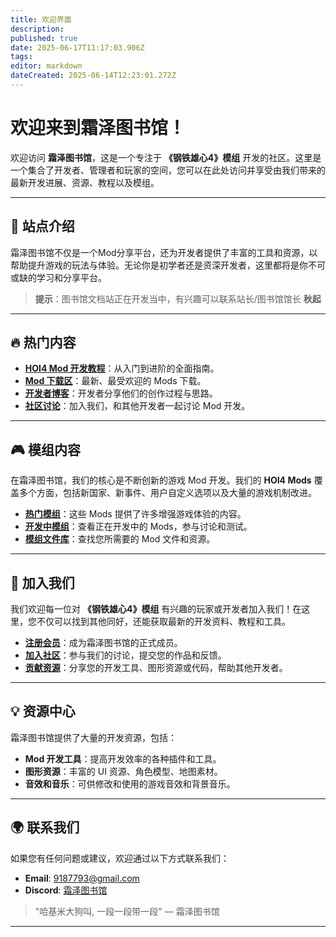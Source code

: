 ```yaml
---
title: 欢迎界面
description: 
published: true
date: 2025-06-17T11:17:03.906Z
tags: 
editor: markdown
dateCreated: 2025-06-14T12:23:01.272Z
---
```


# 欢迎来到霜泽图书馆！

欢迎访问 **霜泽图书馆**，这是一个专注于 **《钢铁雄心4》模组** 开发的社区。这里是一个集合了开发者、管理者和玩家的空间，您可以在此处访问并享受由我们带来的最新开发进展、资源、教程以及模组。

---

## 🌟 站点介绍

霜泽图书馆不仅是一个Mod分享平台，还为开发者提供了丰富的工具和资源，以帮助提升游戏的玩法与体验。无论你是初学者还是资深开发者，这里都将是你不可或缺的学习和分享平台。

> **提示**：图书馆文档站正在开发当中，有兴趣可以联系站长/图书馆馆长 **秋起**

---

## 🔥 热门内容

-   **[HOI4 Mod 开发教程](/zh/%E4%BB%A3%E7%A0%81)**：从入门到进阶的全面指南。
-   **[Mod 下载区](#)**：最新、最受欢迎的 Mods 下载。
-   **[开发者博客](#)**：开发者分享他们的创作过程与思路。
-   **[社区讨论](#)**：加入我们，和其他开发者一起讨论 Mod 开发。

---

## 🎮 模组内容

在霜泽图书馆，我们的核心是不断创新的游戏 Mod 开发。我们的 **HOI4 Mods** 覆盖多个方面，包括新国家、新事件、用户自定义选项以及大量的游戏机制改进。

-   **[热门模组](#)**：这些 Mods 提供了许多增强游戏体验的内容。
-   **[开发中模组](#)**：查看正在开发中的 Mods，参与讨论和测试。
-   **[模组文件库](#)**：查找您所需要的 Mod 文件和资源。

---

## 🤝 加入我们

我们欢迎每一位对 **《钢铁雄心4》模组** 有兴趣的玩家或开发者加入我们！在这里，您不仅可以找到其他同好，还能获取最新的开发资料、教程和工具。

-   **[注册会员](#)**：成为霜泽图书馆的正式成员。
-   **[加入社区](#)**：参与我们的讨论，提交您的作品和反馈。
-   **[贡献资源](#)**：分享您的开发工具、图形资源或代码，帮助其他开发者。

---

## 💡 资源中心

霜泽图书馆提供了大量的开发资源，包括：

-   **Mod 开发工具**：提高开发效率的各种插件和工具。
-   **图形资源**：丰富的 UI 资源、角色模型、地图素材。
-   **音效和音乐**：可供修改和使用的游戏音效和背景音乐。

---

## 🌍 联系我们

如果您有任何问题或建议，欢迎通过以下方式联系我们：

-   **Email**: [9187793@gmail.com](mailto:9187793@gmail.com)
-   **Discord**: [霜泽图书馆](#)

> "哈基米大狗叫, 一段一段带一段" — 霜泽图书馆

---
